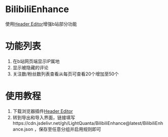 # BilibiliEnhance

使用[Header Editor](http://he.firefoxcn.net/)增强b站部分功能

# 功能列表
1. 在b站网页端显示IP属地
2. 显示被隐藏的评论
3. 关注数/粉丝数列表查看从每页可查看20个增加至50个

# 使用教程
1. 下载浏览器插件[Header Editor](http://he.firefoxcn.net/)
2. 转到导出和导入界面，链接填写https://cdn.jsdelivr.net/gh/LightQuanta/BilibiliEnhance@latest/BilibiliEnhance.json ，保存至任意分组并启用规则即可
